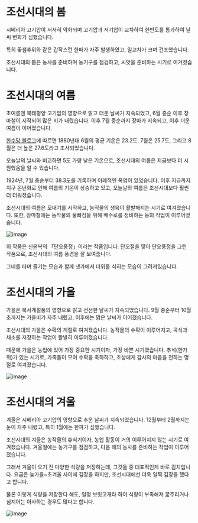 # 조선시대의 봄

시베리아 고기압이 서서히 악화되며 고기압과 저기압이 교차하여 한반도를 통과하여 날씨 변화가 심했습니다.

특히 꽃샘추위와 같은 갑작스런 한파가 자주 발생하였고, 일교차가 크며 건조했습니다.

조선시대의 봄은 농사를 준비하며 농기구를 점검하고, 씨앗을 준비하는 시기로 여겨졌습니다.

# 조선시대의 여름

초여름엔 북태평양 고기압의 영향으로 맑고 더운 날씨가 지속되었고, 6월 중순 이후 장마철이 시작되어 많은 비가 내렸습니다.
이후 7월 중순까지 장마가 지속되고, 이후 더운 여름이 이어졌습니다.

[한수당 블로그](https://blog.naver.com/hahnsudang/20028769594)에 따르면 1880년대 6월의 평균 기온은 23.2도, 7월은 25.7도, 그리고 8월은 더 높은 27.6도라고 조사되었습니다.

오늘날의 날씨와 비교하면 5도 가량 낮은 기온으로, 조선시대의 여름은 지금보다 더 시원했음을 알 수 있습니다.

1924년, 7월 중순부터 38.3도를 기록하며 이례적인 폭염이 있었습니다. 이후 지금까지 지구 온난화로 인해 여름의 기온이 상승하고 있고, 오늘날의 여름은 조선시대보다 훨씬 더 더워졌습니다.

조선시대의 여름은 모내기를 시작하고, 농작물의 생육이 활발해지는 시기로 여겨졌습니다. 또한, 장마철에는 농작물의 물빠짐을 위해 배수로를 정비하는 등의 작업이 이루어졌습니다.

![image](https://mblogthumb-phinf.pstatic.net/MjAyMTA2MTBfMjQ1/MDAxNjIzMjgzOTY5NDQy.fE8RXnqsMsASadISiJk8zw9ftJ2jGj4a5snMsLrf2P8g.2m_ICnQW9TKlHld5xYExAp62v2ugwYisDKZ9ayupiGAg.JPEG.with_bubmusa/%EC%8B%A0%EC%9C%A4%EB%B3%B5,_%E3%80%8C%EB%8B%A8%EC%98%A4%ED%92%8D%EC%A0%95%E3%80%8D,_%EC%A2%85%EC%9D%B4%EC%97%90_%EC%B1%84%EC%83%89,_28.2%C3%9735.2cm,_18%EC%84%B8%EA%B8%B0%EB%A7%90_19%EC%84%B8%EA%B8%B0_%EC%B4%88,_%EA%B0%84%EC%86%A1%EB%AF%B8%EC%88%A0%EA%B4%80_%EC%86%8C%EC%9E%A5.jpg)

위 작품은 신윤복의 「단오풍정」이라는 작품입니다. 단오절을 맞아 단오풍정을 그린 작품으로, 조선시대의 여름 풍경을 잘 보여줍니다.

그네를 타며 즐기는 모습과 함께 냇가에서 더위를 식히는 모습이 그려져있습니다.

# 조선시대의 가을

가을은 북서계절풍의 영향으로 맑고 선선한 날씨가 지속되었습니다. 9월 중순부터 10월 초까지는 가을비가 자주 내렸고, 이후에는 맑은 날씨가 이어졌습니다.

조선시대의 가을은 수확의 계절로 여겨졌습니다. 농작물의 수확이 이루어지고, 곡식과 채소를 저장하는 작업이 활발히 이루어졌습니다.

때문에 가을은 농업에 있어 가장 중요한 시기이자, 가장 바쁜 시기였습니다. 추석(한가위)가 있는 시기로, 가족들이 모여 수확을 축하하고, 조상에게 감사의 마음을 전하는 명절로 여겨졌습니다.

![image](https://t1.daumcdn.net/cfile/tistory/235C923D55FFEB5513)

# 조선시대의 겨울

겨울은 시베리아 고기압의 영향으로 추운 날씨가 지속되었습니다. 12월부터 2월까지는 눈이 자주 내렸고, 특히 1월에는 한파가 심했습니다.

조선시대의 겨울은 농작물의 휴식기이자, 농업 활동이 거의 이루어지지 않는 시기로 여겨졌습니다. 겨울철에는 농기구를 점검하고, 다음 해의 농사를 준비하는 작업이 이루어졌습니다.

그래서 겨울이 오기 전 다양한 식량을 저장하는데, 그것들 중 대표적인게 바로 김치입니다. 요금은 늦가을~초겨울 사이에 김장을 하지만, 조선시대에선 더욱 일찍 김장을 했다고 합니다.

물론 이렇게 식량을 저장한다 해도, 일명 보릿고개라 하여 식량이 부족해져 굶주리거나 심지어는 아사하는 경우도 많다고 합니다.

![image](https://lh6.googleusercontent.com/proxy/uA6akrP8kxTZD3Z3HduXkoc2rTO_nT1JXFyaJMPpDsft3Mk1cEpNAYtqiaGCRcOVtRg0JPqY6xQAmVde0ofsEqrS0yOn6n3fcuI-)
